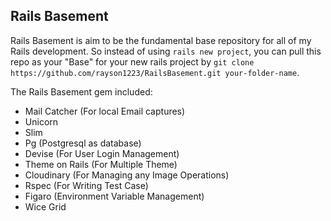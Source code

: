 ## Rails Basement

Rails Basement is aim to be the fundamental base repository for all of my Rails development. So instead of using `rails new project`, you can pull this repo as your "Base" for your new rails project by `git clone https://github.com/rayson1223/RailsBasement.git your-folder-name`. 

The Rails Basement gem included:

- Mail Catcher (For local Email captures)
- Unicorn
- Slim
- Pg (Postgresql as database)
- Devise (For User Login Management)
- Theme on Rails (For Multiple Theme)
- Cloudinary (For Managing any Image Operations)
- Rspec (For Writing Test Case)
- Figaro (Environment Variable Management)
- Wice Grid



<br><br>
-------------------------